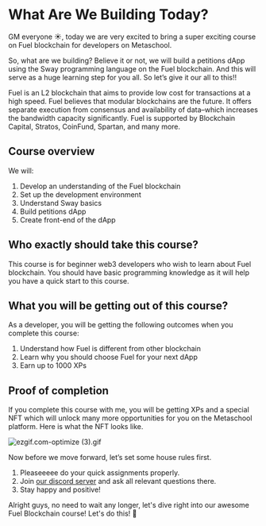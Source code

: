 # What Are We Building Today?

GM everyone ☀️, today we are very excited to bring a super exciting course on Fuel blockchain for developers on Metaschool.

So, what are we building? Believe it or not, we will build a petitions dApp using the Sway programming language on the Fuel blockchain. And this will serve as a huge learning step for you all. So let’s give it our all to this!!

Fuel is an L2 blockchain that aims to provide low cost for transactions at a high speed. Fuel believes that modular blockchains are the future. It offers separate execution from consensus and availability of data–which increases the bandwidth capacity significantly. Fuel is supported by Blockchain Capital, Stratos, CoinFund, Spartan, and many more.

## Course overview

We will:

1. Develop an understanding of the Fuel blockchain
2. Set up the development environment
3. Understand Sway basics
4. Build petitions dApp
5. Create front-end of the dApp

## Who exactly should take this course?

This course is for beginner web3 developers who wish to learn about Fuel blockchain. You should have basic programming knowledge as it will help you have a quick start to this course. 

## What you will be getting out of this course?

As a developer, you will be getting the following outcomes when you complete this course:

1. Understand how Fuel is different from other blockchain
2. Learn why you should choose Fuel for your next dApp
3. Earn up to 1000 XPs

## Proof of completion

If you complete this course with me, you will be getting XPs and a special NFT which will unlock many more opportunities for you on the Metaschool platform. Here is what the NFT looks like.

![ezgif.com-optimize (3).gif](https://github.com/0xmetaschool/Learning-Projects/blob/main/assests_for_all/assets_for_petition_fuel/What%20Are%20We%20Building%20Today/ezgif.com-optimize_(3).gif?raw=true)

Now before we move forward, let’s set some house rules first.

1. Pleaseeeee do your quick assignments properly. 
2. Join [our discord server](https://discord.gg/vbVMUwXWgc) and ask all relevant questions there.
3. Stay happy and positive!

Alright guys, no need to wait any longer, let's dive right into our awesome Fuel Blockchain course! Let's do this! 🙌